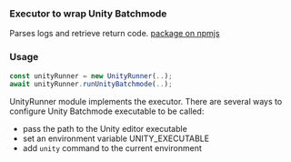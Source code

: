 ### Executor to wrap Unity Batchmode
Parses logs and retrieve return code. [package on npmjs](https://www.npmjs.com/package/@op6yz/unity-batchmode-runner)

### Usage
```typescript
const unityRunner = new UnityRunner(..);
await unityRunner.runUnityBatchmode(..);
```

UnityRunner module implements the executor. There are several ways to configure Unity Batchmode executable to be called:
- pass the path to the Unity editor executable
- set an environment variable UNITY_EXECUTABLE
- add `unity` command to the current environment